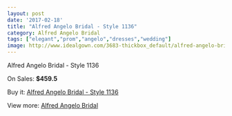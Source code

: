 ```yaml
---
layout: post
date: '2017-02-18'
title: "Alfred Angelo Bridal - Style 1136"
category: Alfred Angelo Bridal
tags: ["elegant","prom","angelo","dresses","wedding"]
image: http://www.idealgown.com/3683-thickbox_default/alfred-angelo-bridal-style-1136.jpg
---
```

Alfred Angelo Bridal - Style 1136

On Sales: **$459.5**
<a href="https://www.idealgown.com/en/alfred-angelo-bridal/1734-alfred-angelo-bridal-style-1136.html"><amp-img layout="responsive" width="600" height="600" src="//www.idealgown.com/3683-thickbox_default/alfred-angelo-bridal-style-1136.jpg" alt="Alfred Angelo Bridal - Style 1136 0" /></a>
<a href="https://www.idealgown.com/en/alfred-angelo-bridal/1734-alfred-angelo-bridal-style-1136.html"><amp-img layout="responsive" width="600" height="600" src="//www.idealgown.com/3685-thickbox_default/alfred-angelo-bridal-style-1136.jpg" alt="Alfred Angelo Bridal - Style 1136 1" /></a>
<a href="https://www.idealgown.com/en/alfred-angelo-bridal/1734-alfred-angelo-bridal-style-1136.html"><amp-img layout="responsive" width="600" height="600" src="//www.idealgown.com/3684-thickbox_default/alfred-angelo-bridal-style-1136.jpg" alt="Alfred Angelo Bridal - Style 1136 2" /></a>

Buy it: [Alfred Angelo Bridal - Style 1136](https://www.idealgown.com/en/alfred-angelo-bridal/1734-alfred-angelo-bridal-style-1136.html "Alfred Angelo Bridal - Style 1136")

View more: [Alfred Angelo Bridal](https://www.idealgown.com/en/28-alfred-angelo-bridal "Alfred Angelo Bridal")